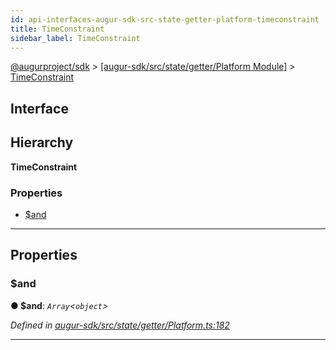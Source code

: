 ```yaml
---
id: api-interfaces-augur-sdk-src-state-getter-platform-timeconstraint
title: TimeConstraint
sidebar_label: TimeConstraint
---
```


[@augurproject/sdk](api-readme.md) > [[augur-sdk/src/state/getter/Platform Module]](api-modules-augur-sdk-src-state-getter-platform-module.md) > [TimeConstraint](api-interfaces-augur-sdk-src-state-getter-platform-timeconstraint.md)

## Interface

## Hierarchy

**TimeConstraint**

### Properties

* [$and](api-interfaces-augur-sdk-src-state-getter-platform-timeconstraint.md#_and)

---

## Properties

<a id="_and"></a>

###  $and

**● $and**: *`Array`<`object`>*

*Defined in [augur-sdk/src/state/getter/Platform.ts:182](https://github.com/AugurProject/augur/blob/3727cd4ec9/packages/augur-sdk/src/state/getter/Platform.ts#L182)*

___

